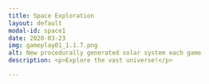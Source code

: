 ```yaml
---
title: Space Exploration
layout: default
modal-id: space1
date: 2020-03-23
img: gameplay01_1.1.7.png
alt: New procedurally generated solar system each game
description: <p>Explore the vast universe!</p>

---
```

